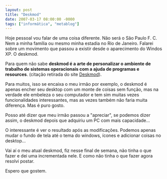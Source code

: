```yaml
---
layout: post
title: "Deskmod"
date: 2007-03-17 08:00:00 -0000
tags: ["informática", "metablog"]
---
```

Hoje pessoal vou falar de uma coisa diferente. Não será o São Paulo F. C. Nem a minha família ou mesmo minha estadia no Rio de Janeiro. Falarei sobre um movimento que passou a existir desde o aparecimento do Windos XP. O deskmod.

Para quem não sabe **deskmod é a arte de personalizar o ambiente de trabalho de sistemas operacionais com a ajuda de programas e resources**. (citação retirada do site <a href="http://www.deskmod.com.br">Deskmod</a>).

Para muitos, isso se encaixa o meu irmão por exemplo, o deskmod é apenas encher seu desktop com um monte de coisas sem função, mas na verdade ele embeleza o seu computador e tem sim muitas vezes funcionalidades interessantes, mas as vezes também não faria muita diferença. Mas é puro gosto.

Posso até dizer que meu irmão passou a "apreciar", se podemos dizer assim, o deskmod depois que adquiriu um PC com mais capacidade...

O interessante é ver o resultado após as modificações. Podemos apenas mudar o fundo de tela até o tema do windows, ícones e adicionar coisas no desktop...

Vai aí o meu atual deskmod, fiz nesse final de semana, não tinha o que fazer e dei uma incrementada nele. E como não tinha o que fazer agora resolvi postar.

Espero que gostem.